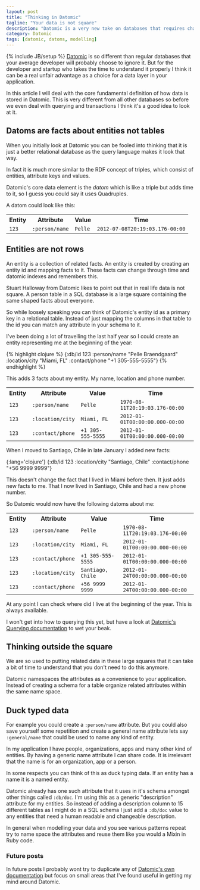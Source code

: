 ```yaml
---
layout: post
title: "Thinking in Datomic"
tagline: "Your data is not square"
description: "Datomic is a very new take on databases that requires changing a bit how you think about your data"
category: Datomic
tags: [datomic, datoms, modelling]
---
```

{% include JB/setup %}
[Datomic](http://datomic.com) is so different than regular databases that your average developer will probably choose to ignore it. But for the developer and startup who takes the time to understand it properly I think it can be a real unfair advantage as a choice for a data layer in your application.

In this article I will deal with the core fundamental definition of how data is stored in Datomic. This is very different from all other databases so before we even deal with querying and transactions I think it's a good idea to look at it.

## Datoms are facts about entities not tables

When you initially look at Datomic you can be fooled into thinking that it is just a better relational database as the query language makes it look that way.

In fact it is much more similar to the RDF concept of triples, which consist of entities, attribute keys and values.

Datomic's core data element is the *datom* which is like a triple but adds time to it, so I guess you could say it uses Quadruples.

A datom could look like this:

<table class="table table-striped table-bordered"><tr><th>Entity</th><th>Attribute</th><th>Value</th><th>Time</th></tr>
  <tr><td><code>123</code></td><td><code>:person/name</code></td><td><code>Pelle</code></td><td><code>2012-07-08T20:19:03.176-00:00</code></td></tr></table>

## Entities are not rows

An entity is a collection of related facts. An entity is created by creating an entity id and mapping facts to it. These facts can change through time and datomic indexes and remembers this.

Stuart Halloway from Datomic likes to point out that in real life data is not square. A person table in a SQL database is a large square containing the same shaped facts about everyone.

So while loosely speaking you can think of Datomic's entity id as a primary key in a relational table. Instead of just mapping the columns in that table to the id you can match any attribute in your schema to it.

I've been doing a lot of travelling the last half year so I could create an entity representing me at the beginning of the year:

{% highlight clojure %}
{:db/id 123 :person/name "Pelle Braendgaard" :location/city "Miami, FL" :contact/phone "+1 305-555-5555"}
{% endhighlight %}

This adds 3 facts about my entity. My name, location and phone number.

<table class="table table-striped table-bordered"><tr><th>Entity</th><th>Attribute</th><th>Value</th><th>Time</th></tr>
  <tr><td><code>123</code></td><td><code>:person/name</code></td><td><code>Pelle</code></td><td><code>1970-08-11T20:19:03.176-00:00</code></td></tr>
  <tr><td><code>123</code></td><td><code>:location/city</code></td><td><code>Miami, FL</code></td><td><code>2012-01-01T00:00:00.000-00:00</code></td></tr>
  <tr><td><code>123</code></td><td><code>:contact/phone</code></td><td><code>+1 305-555-5555</code></td><td><code>2012-01-01T00:00:00.000-00:00</code></td></tr>
</table>


When I moved to Santiago, Chile in late January I added new facts:

{:lang='clojure'}
    {:db/id 123 :location/city "Santiago, Chile" :contact/phone "+56 9999 9999"}

This doesn't change the fact that I lived in Miami before then. It just adds new facts to me. That I now lived in Santiago, Chile and had a new phone number.

So Datomic would now have the following datoms about me:

<table class="table table-striped table-bordered"><tr><th>Entity</th><th>Attribute</th><th>Value</th><th>Time</th></tr>
  <tr><td><code>123</code></td><td><code>:person/name</code></td><td><code>Pelle</code></td><td><code>1970-08-11T20:19:03.176-00:00</code></td></tr>
  <tr><td><code>123</code></td><td><code>:location/city</code></td><td><code>Miami, FL</code></td><td><code>2012-01-01T00:00:00.000-00:00</code></td></tr>
  <tr><td><code>123</code></td><td><code>:contact/phone</code></td><td><code>+1 305-555-5555</code></td><td><code>2012-01-01T00:00:00.000-00:00</code></td></tr>
  <tr><td><code>123</code></td><td><code>:location/city</code></td><td><code>Santiago, Chile</code></td><td><code>2012-01-24T00:00:00.000-00:00</code></td></tr>
  <tr><td><code>123</code></td><td><code>:contact/phone</code></td><td><code>+56 9999 9999</code></td><td><code>2012-01-24T00:00:00.000-00:00</code></td></tr>
</table>


At any point I can check where did I live at the beginning of the year. This is always available.

I won't get into how to querying this yet, but have a look at [Datomic's Querying documentation](http://docs.datomic.com/query.html) to wet your beak.

## Thinking outside the square

We are so used to putting related data in these large squares that it can take a bit of time to understand that you don't need to do this anymore.

Datomic namespaces the attributes as a convenience to your application. Instead of creating a schema for a table organize related attributes within the same name space.

## Duck typed data

For example you could create a <code>:person/name</code> attribute. But you could also save yourself some repetition and create a general name attribute lets say <code>:general/name</code> that could be used to name any kind of entity.

In my application I have people, organizations, apps and many other kind of entities. By having a generic name attribute I can share code. It is irrelevant that the name is for an organization, app or a person.

In some respects you can think of this as duck typing data. If an entity has a name it is a named entity.

Datomic already has one such attribute that it uses in it's schema amongst other things called <code>:db/doc</code>. I'm using this as a generic "description" attribute for my entities. So instead of adding a description column to 15 different tables as I might do in a SQL schema I just add a <code>:db/doc</code> value to any entities that need a human readable and changeable description.

In general when modelling your data and you see various patterns repeat try to name space the attributes and reuse them like you would a Mixin in Ruby code.

### Future posts

In future posts I probably wont try to duplicate any of [Datomic's own documentation](http://docs.datomic.com/getting-started.html) but focus on small areas that I've found useful in getting my mind around Datomic.
